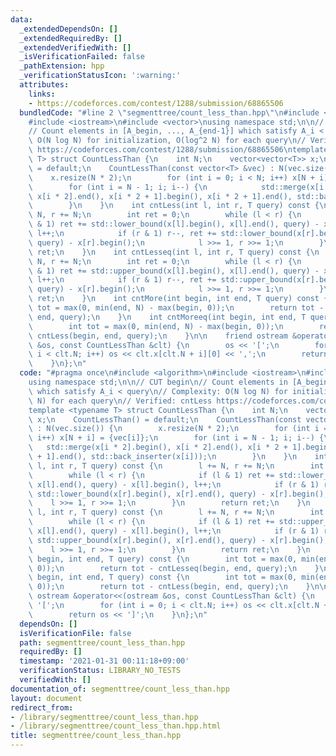 ```yaml
---
data:
  _extendedDependsOn: []
  _extendedRequiredBy: []
  _extendedVerifiedWith: []
  _isVerificationFailed: false
  _pathExtension: hpp
  _verificationStatusIcon: ':warning:'
  attributes:
    links:
    - https://codeforces.com/contest/1288/submission/68865506
  bundledCode: "#line 2 \"segmenttree/count_less_than.hpp\"\n#include <algorithm>\n\
    #include <iostream>\n#include <vector>\nusing namespace std;\n\n// CUT begin\n\
    // Count elements in [A_begin, ..., A_{end-1}] which satisfy A_i < query\n// Complexity:\
    \ O(N log N) for initialization, O(log^2 N) for each query\n// Verified: cntLess\
    \ https://codeforces.com/contest/1288/submission/68865506\ntemplate <typename\
    \ T> struct CountLessThan {\n    int N;\n    vector<vector<T>> x;\n    CountLessThan()\
    \ = default;\n    CountLessThan(const vector<T> &vec) : N(vec.size()) {\n    \
    \    x.resize(N * 2);\n        for (int i = 0; i < N; i++) x[N + i] = {vec[i]};\n\
    \        for (int i = N - 1; i; i--) {\n            std::merge(x[i * 2].begin(),\
    \ x[i * 2].end(), x[i * 2 + 1].begin(), x[i * 2 + 1].end(), std::back_inserter(x[i]));\n\
    \        }\n    }\n    int cntLess(int l, int r, T query) const {\n        l +=\
    \ N, r += N;\n        int ret = 0;\n        while (l < r) {\n            if (l\
    \ & 1) ret += std::lower_bound(x[l].begin(), x[l].end(), query) - x[l].begin(),\
    \ l++;\n            if (r & 1) r--, ret += std::lower_bound(x[r].begin(), x[r].end(),\
    \ query) - x[r].begin();\n            l >>= 1, r >>= 1;\n        }\n        return\
    \ ret;\n    }\n    int cntLesseq(int l, int r, T query) const {\n        l +=\
    \ N, r += N;\n        int ret = 0;\n        while (l < r) {\n            if (l\
    \ & 1) ret += std::upper_bound(x[l].begin(), x[l].end(), query) - x[l].begin(),\
    \ l++;\n            if (r & 1) r--, ret += std::upper_bound(x[r].begin(), x[r].end(),\
    \ query) - x[r].begin();\n            l >>= 1, r >>= 1;\n        }\n        return\
    \ ret;\n    }\n    int cntMore(int begin, int end, T query) const {\n        int\
    \ tot = max(0, min(end, N) - max(begin, 0));\n        return tot - cntLesseq(begin,\
    \ end, query);\n    }\n    int cntMoreeq(int begin, int end, T query) const {\n\
    \        int tot = max(0, min(end, N) - max(begin, 0));\n        return tot -\
    \ cntLess(begin, end, query);\n    }\n\n    friend ostream &operator<<(ostream\
    \ &os, const CountLessThan &clt) {\n        os << '[';\n        for (int i = 0;\
    \ i < clt.N; i++) os << clt.x[clt.N + i][0] << ',';\n        return os << ']';\n\
    \    }\n};\n"
  code: "#pragma once\n#include <algorithm>\n#include <iostream>\n#include <vector>\n\
    using namespace std;\n\n// CUT begin\n// Count elements in [A_begin, ..., A_{end-1}]\
    \ which satisfy A_i < query\n// Complexity: O(N log N) for initialization, O(log^2\
    \ N) for each query\n// Verified: cntLess https://codeforces.com/contest/1288/submission/68865506\n\
    template <typename T> struct CountLessThan {\n    int N;\n    vector<vector<T>>\
    \ x;\n    CountLessThan() = default;\n    CountLessThan(const vector<T> &vec)\
    \ : N(vec.size()) {\n        x.resize(N * 2);\n        for (int i = 0; i < N;\
    \ i++) x[N + i] = {vec[i]};\n        for (int i = N - 1; i; i--) {\n         \
    \   std::merge(x[i * 2].begin(), x[i * 2].end(), x[i * 2 + 1].begin(), x[i * 2\
    \ + 1].end(), std::back_inserter(x[i]));\n        }\n    }\n    int cntLess(int\
    \ l, int r, T query) const {\n        l += N, r += N;\n        int ret = 0;\n\
    \        while (l < r) {\n            if (l & 1) ret += std::lower_bound(x[l].begin(),\
    \ x[l].end(), query) - x[l].begin(), l++;\n            if (r & 1) r--, ret +=\
    \ std::lower_bound(x[r].begin(), x[r].end(), query) - x[r].begin();\n        \
    \    l >>= 1, r >>= 1;\n        }\n        return ret;\n    }\n    int cntLesseq(int\
    \ l, int r, T query) const {\n        l += N, r += N;\n        int ret = 0;\n\
    \        while (l < r) {\n            if (l & 1) ret += std::upper_bound(x[l].begin(),\
    \ x[l].end(), query) - x[l].begin(), l++;\n            if (r & 1) r--, ret +=\
    \ std::upper_bound(x[r].begin(), x[r].end(), query) - x[r].begin();\n        \
    \    l >>= 1, r >>= 1;\n        }\n        return ret;\n    }\n    int cntMore(int\
    \ begin, int end, T query) const {\n        int tot = max(0, min(end, N) - max(begin,\
    \ 0));\n        return tot - cntLesseq(begin, end, query);\n    }\n    int cntMoreeq(int\
    \ begin, int end, T query) const {\n        int tot = max(0, min(end, N) - max(begin,\
    \ 0));\n        return tot - cntLess(begin, end, query);\n    }\n\n    friend\
    \ ostream &operator<<(ostream &os, const CountLessThan &clt) {\n        os <<\
    \ '[';\n        for (int i = 0; i < clt.N; i++) os << clt.x[clt.N + i][0] << ',';\n\
    \        return os << ']';\n    }\n};\n"
  dependsOn: []
  isVerificationFile: false
  path: segmenttree/count_less_than.hpp
  requiredBy: []
  timestamp: '2021-01-31 00:11:18+09:00'
  verificationStatus: LIBRARY_NO_TESTS
  verifiedWith: []
documentation_of: segmenttree/count_less_than.hpp
layout: document
redirect_from:
- /library/segmenttree/count_less_than.hpp
- /library/segmenttree/count_less_than.hpp.html
title: segmenttree/count_less_than.hpp
---
```

